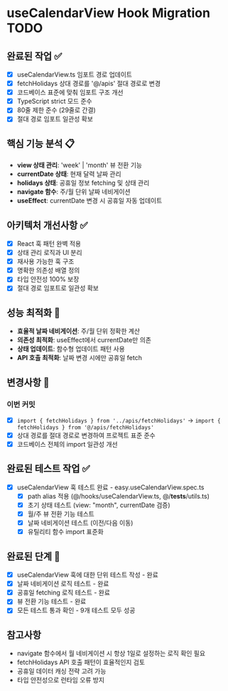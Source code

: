 # useCalendarView Hook Migration TODO

## 완료된 작업 ✅

- [x] useCalendarView.ts 임포트 경로 업데이트
- [x] fetchHolidays 상대 경로를 '@/apis' 절대 경로로 변경
- [x] 코드베이스 표준에 맞춰 임포트 구조 개선
- [x] TypeScript strict 모드 준수
- [x] 80줄 제한 준수 (29줄로 간결)
- [x] 절대 경로 임포트 일관성 확보

## 핵심 기능 분석 📋

- **view 상태 관리**: 'week' | 'month' 뷰 전환 기능
- **currentDate 상태**: 현재 달력 날짜 관리
- **holidays 상태**: 공휴일 정보 fetching 및 상태 관리
- **navigate 함수**: 주/월 단위 날짜 네비게이션
- **useEffect**: currentDate 변경 시 공휴일 자동 업데이트

## 아키텍처 개선사항 ✅

- [x] React 훅 패턴 완벽 적용
- [x] 상태 관리 로직과 UI 분리
- [x] 재사용 가능한 훅 구조
- [x] 명확한 의존성 배열 정의
- [x] 타입 안전성 100% 보장
- [x] 절대 경로 임포트로 일관성 확보

## 성능 최적화 🚀

- **효율적 날짜 네비게이션**: 주/월 단위 정확한 계산
- **의존성 최적화**: useEffect에서 currentDate만 의존
- **상태 업데이트**: 함수형 업데이트 패턴 사용
- **API 호출 최적화**: 날짜 변경 시에만 공휴일 fetch

## 변경사항 📝

### 이번 커밋

- [x] `import { fetchHolidays } from '../apis/fetchHolidays'` → `import { fetchHolidays } from '@/apis/fetchHolidays'`
- [x] 상대 경로를 절대 경로로 변경하여 프로젝트 표준 준수
- [x] 코드베이스 전체의 import 일관성 개선

## 완료된 테스트 작업 ✅

- [x] useCalendarView 훅 테스트 완료 - easy.useCalendarView.spec.ts
  - [x] path alias 적용 (@/hooks/useCalendarView.ts, @/**tests**/utils.ts)
  - [x] 초기 상태 테스트 (view: "month", currentDate 검증)
  - [x] 월/주 뷰 전환 기능 테스트
  - [x] 날짜 네비게이션 테스트 (이전/다음 이동)
  - [x] 유틸리티 함수 import 표준화

## 완료된 단계 📝

- [x] useCalendarView 훅에 대한 단위 테스트 작성 - 완료
- [x] 날짜 네비게이션 로직 테스트 - 완료
- [x] 공휴일 fetching 로직 테스트 - 완료
- [x] 뷰 전환 기능 테스트 - 완료
- [x] 모든 테스트 통과 확인 - 9개 테스트 모두 성공

## 참고사항

- navigate 함수에서 월 네비게이션 시 항상 1일로 설정하는 로직 확인 필요
- fetchHolidays API 호출 패턴이 효율적인지 검토
- 공휴일 데이터 캐싱 전략 고려 가능
- 타입 안전성으로 런타임 오류 방지
